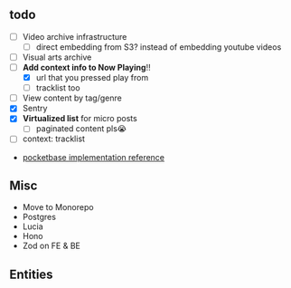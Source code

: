 ## todo

- [ ] Video archive infrastructure
  - [ ] direct embedding from S3? instead of embedding youtube videos
- [ ] Visual arts archive
- [ ] **Add context info to Now Playing**!!
  - [x] url that you pressed play from
  - [ ] tracklist too
- [ ] View content by tag/genre
- [x] Sentry
- [x] **Virtualized list** for micro posts
  - [ ] paginated content pls😭
- [ ] context: tracklist

- [pocketbase implementation reference](https://github.com/tech-with-mahad/next-pocketbase-tutorial-1)

## Misc

- Move to Monorepo
- Postgres
- Lucia
- Hono
- Zod on FE & BE

## Entities
